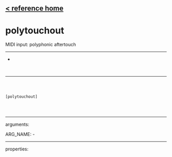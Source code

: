 [< reference home](ceammc_lib.html)
---

# polytouchout


MIDI input: polyphonic aftertouch

---

-
<br>


---


```



[polytouchout]


            
```

---
arguments:

ARG_NAME: -<br>

---
properties:


